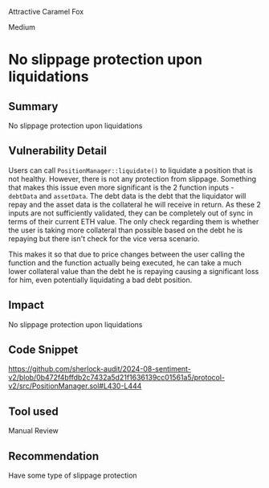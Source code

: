 Attractive Caramel Fox

Medium

# No slippage protection upon liquidations

## Summary
No slippage protection upon liquidations
## Vulnerability Detail
Users can call `PositionManager::liquidate()` to liquidate a position that is not healthy. However, there is not any protection from slippage. Something that makes this issue even more significant is the 2 function inputs - `debtData` and `assetData`. The debt data is the debt that the liquidator will repay and the asset data is the collateral he will receive in return. As these 2 inputs are not sufficiently validated, they can be completely out of sync in terms of their current ETH value. The only check regarding them is whether the user is taking more collateral than possible based on the debt he is repaying but there isn't check for the vice versa scenario.

This makes it so that due to price changes between the user calling the function and the function actually being executed, he can take a much lower collateral value than the debt he is repaying causing a significant loss for him, even potentially liquidating a bad debt position.
## Impact
No slippage protection upon liquidations
## Code Snippet
https://github.com/sherlock-audit/2024-08-sentiment-v2/blob/0b472f4bffdb2c7432a5d21f1636139cc01561a5/protocol-v2/src/PositionManager.sol#L430-L444
## Tool used

Manual Review

## Recommendation
Have some type of slippage protection